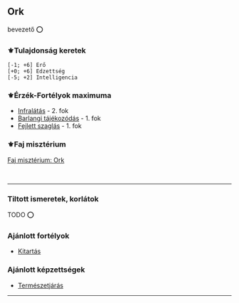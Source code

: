 ## Ork

bevezető ⭕

### ⚜️Tulajdonság keretek

```
[-1; +6] Erő
[+0; +6] Edzettség
[-5; +2] Intelligencia
```

### ⚜️Érzék-Fortélyok maximuma

- [Infralátás](../fortelyok.erzekek/infralatas.md) - 2. fok
- [Barlangi tájékozódás](../fortelyok.erzekek/barlangi_tajekozodas.md) - 1. fok
- [Fejlett szaglás](../fortelyok.erzekek/fejlett_szaglas.md) - 1. fok

### ⚜️Faj misztérium

[Faj misztérium: Ork](../kepzettsegek.faj.miszterium/faj_miszterium_ork.md)

<br />

---
### Tiltott ismeretek, korlátok

TODO ⭕

### Ajánlott fortélyok

- [Kitartás](../fortelyok.altalanos/kitartas.md)

### Ajánlott képzettségek

- [Természetjárás](../kepzettsegek.szekunder/termeszetjaras.md)

---
